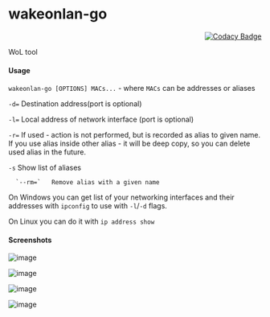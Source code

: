 # wakeonlan-go

<div align="right">

[![Codacy Badge](https://app.codacy.com/project/badge/Grade/1ad5e14314a44a37a287969eef46bd40)](https://www.codacy.com/gh/DanArmor/wakeonlan-go/dashboard?utm_source=github.com&amp;utm_medium=referral&amp;utm_content=DanArmor/wakeonlan-go&amp;utm_campaign=Badge_Grade)

</div>

WoL tool

#### Usage 
```wakeonlan-go [OPTIONS] MACs...``` - where ```MACs``` can be addresses or aliases

  `-d=`         Destination address(port is optional)
  
  `-l=`         Local address of network interface (port is optional)
  
  `-r=`         If used - action is not performed, but is recorded as alias to given name. If you use alias inside other alias - it will be deep copy,
              so you can delete used alias in the future.
              
  `-s`          Show list of aliases
  
      `--rm=`   Remove alias with a given name

On Windows you can get list of your networking interfaces and their addresses with `ipconfig` to use with `-l`/`-d` flags.

On Linux you can do it with `ip address show`

#### Screenshots

![image](https://user-images.githubusercontent.com/39347109/227588346-c22f7a40-dcb1-4ceb-8147-72dd6b737d93.png)

![image](https://user-images.githubusercontent.com/39347109/227588667-460df642-2320-4f15-a55c-210d1efd9b0c.png)

![image](https://user-images.githubusercontent.com/39347109/227588943-6cf841a5-0232-4751-b33d-4681ec51c96a.png)

![image](https://user-images.githubusercontent.com/39347109/227590749-fb688d08-65fc-4150-9efd-68bee548952f.png)

